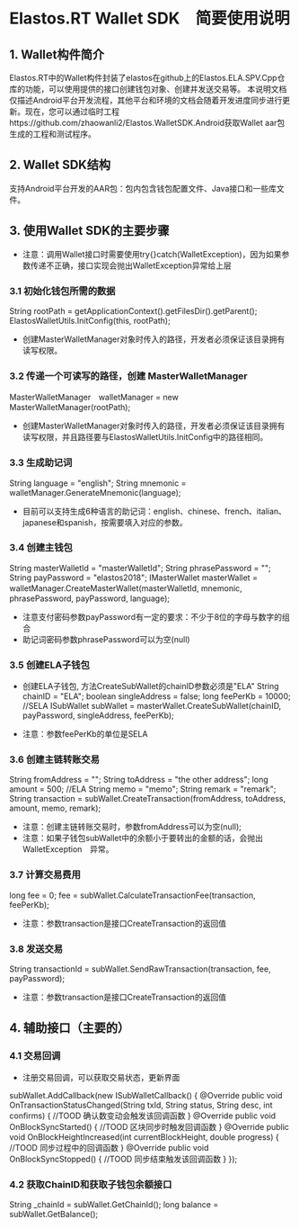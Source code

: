 # Elastos.RT Wallet SDK　简要使用说明

## 1. Wallet构件简介
  Elastos.RT中的Wallet构件封装了elastos在github上的Elastos.ELA.SPV.Cpp仓库的功能，可以使用提供的接口创建钱包对象、创建并发送交易等。
本说明文档仅描述Android平台开发流程，其他平台和环境的文档会随着开发进度同步进行更新。现在，您可以通过临时工程https://github.com/zhaowanli2/Elastos.WalletSDK.Android获取Wallet aar包生成的工程和测试程序。

## 2. Wallet SDK结构
  支持Android平台开发的AAR包：包内包含钱包配置文件、Java接口和一些库文件。

## 3. 使用Wallet SDK的主要步骤
* 注意：调用Wallet接口时需要使用try{}catch(WalletException)，因为如果参数传递不正确，接口实现会抛出WalletException异常给上层

### 3.1 初始化钱包所需的数据
String rootPath = getApplicationContext().getFilesDir().getParent();
ElastosWalletUtils.InitConfig(this, rootPath);

* 创建MasterWalletManager对象时传入的路径，开发者必须保证该目录拥有读写权限。

### 3.2 传递一个可读写的路径，创建 MasterWalletManager
MasterWalletManager　walletManager = new MasterWalletManager(rootPath);

* 创建MasterWalletManager对象时传入的路径，开发者必须保证该目录拥有读写权限，并且路径要与ElastosWalletUtils.InitConfig中的路径相同。

### 3.3 生成助记词
String language = "english";
String mnemonic = walletManager.GenerateMnemonic(language);

* 目前可以支持生成6种语言的助记词：english、chinese、french、italian、japanese和spanish，按需要填入对应的参数。

### 3.4 创建主钱包
String masterWalletId = "masterWalletId";
String phrasePassword = "";
String payPassword = "elastos2018";
IMasterWallet masterWallet = walletManager.CreateMasterWallet(masterWalletId, mnemonic,　phrasePassword, payPassword, language);

* 注意支付密码参数payPassword有一定的要求：不少于8位的字母与数字的组合
* 助记词密码参数phrasePassword可以为空(null)

### 3.5 创建ELA子钱包
* 创建ELA子钱包, 方法CreateSubWallet的chainID参数必须是"ELA"
String chainID = "ELA";
boolean singleAddress = false;
long feePerKb = 10000; //SELA
ISubWallet subWallet = masterWallet.CreateSubWallet(chainID, payPassword, singleAddress, feePerKb);

* 注意：参数feePerKb的单位是SELA

### 3.6 创建主链转账交易
String fromAddress = "";
String toAddress = "the other address";
long amount = 500; //ELA
String memo = "memo";
String remark = "remark";
String transaction = subWallet.CreateTransaction(fromAddress, toAddress, amount, memo, remark);

* 注意：创建主链转账交易时，参数fromAddress可以为空(null);
* 注意：如果子钱包subWallet中的余额小于要转出的金额的话，会抛出WalletException　异常。

### 3.7 计算交易费用
long fee = 0;
fee = subWallet.CalculateTransactionFee(transaction, feePerKb);

* 注意：参数transaction是接口CreateTransaction的返回值

### 3.8 发送交易
String transactionId = subWallet.SendRawTransaction(transaction, fee, payPassword);

* 注意：参数transaction是接口CreateTransaction的返回值

## 4. 辅助接口（主要的）
### 4.1 交易回调
* 注册交易回调，可以获取交易状态，更新界面

subWallet.AddCallback(new ISubWalletCallback() {
    @Override
    public void OnTransactionStatusChanged(String txId, String status, String desc, int confirms) {
        //TOOD 确认数变动会触发该回调函数
    }
    @Override
    public void OnBlockSyncStarted() {
        //TOOD 区块同步时触发回调函数
    }
    @Override
    public void OnBlockHeightIncreased(int currentBlockHeight, double progress) {
        //TOOD 同步过程中的回调函数
    }
    @Override
    public void OnBlockSyncStopped() {
        //TOOD 同步结束触发该回调函数
    }
});

### 4.2 获取ChainID和获取子钱包余额接口
String _chainId = subWallet.GetChainId();
long balance = subWallet.GetBalance();


